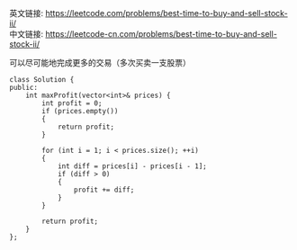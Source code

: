 英文链接: https://leetcode.com/problems/best-time-to-buy-and-sell-stock-ii/  
中文链接: https://leetcode-cn.com/problems/best-time-to-buy-and-sell-stock-ii/

可以尽可能地完成更多的交易（多次买卖一支股票）

```
class Solution {
public:
	int maxProfit(vector<int>& prices) {
		int profit = 0;
		if (prices.empty())
		{
			return profit;
		}

		for (int i = 1; i < prices.size(); ++i)
		{
			int diff = prices[i] - prices[i - 1];
			if (diff > 0)
			{
				profit += diff;
			}
		}

		return profit;
	}
};
```
